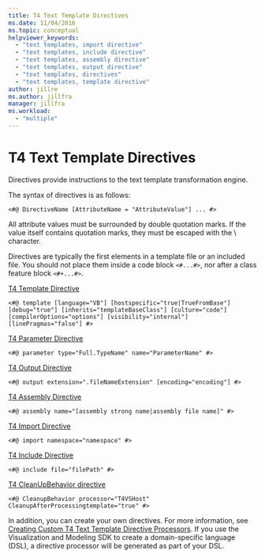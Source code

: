 ```yaml
---
title: T4 Text Template Directives
ms.date: 11/04/2016
ms.topic: conceptual
helpviewer_keywords:
  - "text templates, import directive"
  - "text templates, include directive"
  - "text templates, assembly directive"
  - "text templates, output directive"
  - "text templates, directives"
  - "text templates, template directive"
author: jillre
ms.author: jillfra
manager: jillfra
ms.workload:
  - "multiple"
---
```

# T4 Text Template Directives

Directives provide instructions to the text template transformation engine.

The syntax of directives is as follows:

```
<#@ DirectiveName [AttributeName = "AttributeValue"] ... #>
```

All attribute values must be surrounded by double quotation marks. If the value itself contains quotation marks, they must be escaped with the \ character.

Directives are typically the first elements in a template file or an included file. You should not place them inside a code block `<#...#>`, nor after a class feature block `<#+...#>`.

[T4 Template Directive](../modeling/t4-template-directive.md)

```
<#@ template [language="VB"] [hostspecific="true|TrueFromBase"] [debug="true"] [inherits="templateBaseClass"] [culture="code"] [compilerOptions="options"] [visibility="internal"] [linePragmas="false"] #>
```

[T4 Parameter Directive](../modeling/t4-parameter-directive.md)

```
<#@ parameter type="Full.TypeName" name="ParameterName" #>
```

[T4 Output Directive](../modeling/t4-output-directive.md)

```
<#@ output extension=".fileNameExtension" [encoding="encoding"] #>
```

[T4 Assembly Directive](../modeling/t4-assembly-directive.md)

```
<#@ assembly name="[assembly strong name|assembly file name]" #>
```

[T4 Import Directive](../modeling/t4-import-directive.md)

```
<#@ import namespace="namespace" #>
```

[T4 Include Directive](../modeling/t4-include-directive.md)

```
<#@ include file="filePath" #>
```

[T4 CleanUpBehavior directive](../modeling/t4-cleanupbehavior-directive.md)

```
<#@ CleanupBehavior processor="T4VSHost" CleanupAfterProcessingtemplate="true" #>
```

In addition, you can create your own directives. For more information, see [Creating Custom T4 Text Template Directive Processors](../modeling/creating-custom-t4-text-template-directive-processors.md). If you use the Visualization and Modeling SDK to create a domain-specific language (DSL), a directive processor will be generated as part of your DSL.